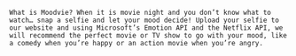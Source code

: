     What is Moodvie? When it is movie night and you don’t know what to watch… snap a selfie and let your mood decide! Upload your selfie to our website and using Microsoft’s Emotion API and the Netflix API, we will recommend the perfect movie or TV show to go with your mood, like a comedy when you’re happy or an action movie when you’re angry. 
